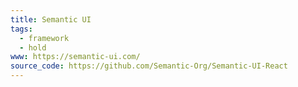 ```yaml
---
title: Semantic UI
tags:
  - framework
  - hold
www: https://semantic-ui.com/
source_code: https://github.com/Semantic-Org/Semantic-UI-React
---
```

